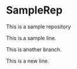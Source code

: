 # SampleRep
This is a sample repository


This is a sample line.

This is another branch.

This is a new line.

